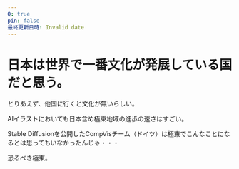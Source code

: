 ```yaml
---
Q: true
pin: false
最終更新日時: Invalid date
---
```

# 日本は世界で一番文化が発展している国だと思う。

とりあえず、他国に行くと文化が無いらしい。

AIイラストにおいても日本含め極東地域の進歩の速さはすごい。

Stable Diffusionを公開したCompVisチーム（ドイツ）は極東でこんなことになるとは思ってもいなかったんじゃ・・・

恐るべき極東。